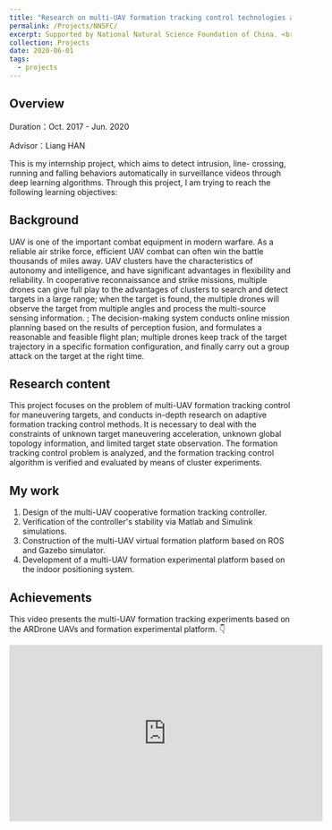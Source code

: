```yaml
---
title: "Research on multi-UAV formation tracking control technologies and applications"
permalink: /Projects/NNSFC/
excerpt: Supported by National Natural Science Foundation of China. <br/> <a href="https://jianhua-WANG-BUAA.github.io/Projects/NNSFC/"><img src="https://jianhua-WANG-BUAA.github.io/images/ARdrone-3-formation.png" alt="ARdrone-3-formation.png" border="0" width="500" /></a>
collection: Projects
date: 2020-06-01
tags:
  - projects
---
```


## Overview

Duration：Oct. 2017 - Jun. 2020

Advisor：Liang HAN

This is my internship project, which aims to detect intrusion, line- crossing, running and falling behaviors automatically in surveillance videos through deep learning algorithms. Through this project, I am trying to reach the following learning objectives:

## Background

<!-- 无人机是现代化战争中重要的作战装备之一。作为可靠的空中打击力量，高效的无人机作战往往可以决胜于千里之外。无人机集群具有自主化与智能化特点，在灵活性与可靠性等方面具有显著优势。在协同侦查打击任务中，多无人机可以充分发挥集群优势，对目标进行大范围搜索探测；当发现目标后，多无人机对目标进行多角度观测，并将多源感知信息进行融合处理；决策系统根据感知融合结果进行在线任务规划，制定出合理可行的飞行方案；多无人机以特定的编队构型保持对目标轨迹的跟踪，最后在恰当的时机对目标进行集群打击。 -->

UAV is one of the important combat equipment in modern warfare. As a reliable air strike force, efficient UAV combat can often win the battle thousands of miles away. UAV clusters have the characteristics of autonomy and intelligence, and have significant advantages in flexibility and reliability. In cooperative reconnaissance and strike missions, multiple drones can give full play to the advantages of clusters to search and detect targets in a large range; when the target is found, the multiple drones will observe the target from multiple angles and process the multi-source sensing information. ; The decision-making system conducts online mission planning based on the results of perception fusion, and formulates a reasonable and feasible flight plan; multiple drones keep track of the target trajectory in a specific formation configuration, and finally carry out a group attack on the target at the right time.

## Research content

<!-- 本项目重点研究面向机动目标的多无人机编队跟踪控制问题，深入开展自适应编队跟踪控制方法的研究，对存在未知目标机动加速度、未知全局拓扑信息、以及目标状态观测受限等约束下的编队跟踪控制问题进行分析，以集群实验的方式对编队跟踪控制算法的验证与评估。 -->

This project focuses on the problem of multi-UAV formation tracking control for maneuvering targets, and conducts in-depth research on adaptive formation tracking control methods. It is necessary to deal with the constraints of unknown target maneuvering acceleration, unknown global topology information, and limited target state observation. The formation tracking control problem is analyzed, and the formation tracking control algorithm is verified and evaluated by means of cluster experiments.

## My work

1. Design of the multi-UAV cooperative formation tracking controller.
2. Verification of the controller's stability via Matlab and Simulink simulations.
3. Construction of the multi-UAV virtual formation platform based on ROS and Gazebo simulator.
4. Development of a multi-UAV formation experimental platform based on the indoor positioning system.

## Achievements

This video presents the multi-UAV formation tracking experiments based on the ARDrone UAVs and formation experimental platform. 👇

<iframe width="560" height="315" src="https://www.youtube.com/embed/dHqNoYIUqD8" frameborder="0" allow="accelerometer; autoplay; encrypted-media; gyroscope; picture-in-picture" allowfullscreen></iframe>
